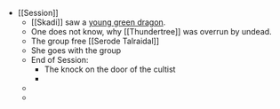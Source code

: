 - [[Session]]
	- [[Skadi]] saw a [young green dragon](Venomfang).
	- One does not know, why [[Thundertree]] was overrun by undead.
	- The group free [[Serode Talraidal]]
	- She goes with the group
	- End of Session:
		- The knock on the door of the cultist
		-
	-
	-